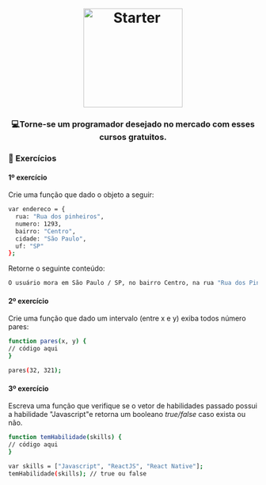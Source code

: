 <h1 align="center">
    <img alt="Starter" src="https://upload.wikimedia.org/wikipedia/commons/thumb/9/99/Unofficial_JavaScript_logo_2.svg/200px-Unofficial_JavaScript_logo_2.svg.png"  widht="200px" height="200px" />
</h1>

<h3 align="center">
  💻<strong>Torne-se um programador desejado</strong> no mercado com esses cursos gratuitos.
</h3>
 
### :hammer: Exercícios

#### 1º exercício

Crie uma função que dado o objeto a seguir:

```bash
var endereco = {  
  rua: "Rua dos pinheiros",  
  numero: 1293,  
  bairro: "Centro",  
  cidade: "São Paulo",  
  uf: "SP"
};
```

Retorne o seguinte conteúdo:

```bash
O usuário mora em São Paulo / SP, no bairro Centro, na rua "Rua dos Pinheiros" comnº 1293.
```


#### 2º exercício

Crie uma função que dado um intervalo (entre x e y) exiba todos número pares:

```bash
function pares(x, y) {
// código aqui
}

pares(32, 321);
```

#### 3º exercício

Escreva uma função que verifique se o vetor de habilidades passado possui a habilidade "Javascript"e retorna um booleano *true/false* caso exista ou não.

```bash
function temHabilidade(skills) { 
// código aqui
}

var skills = ["Javascript", "ReactJS", "React Native"];
temHabilidade(skills); // true ou false
```
